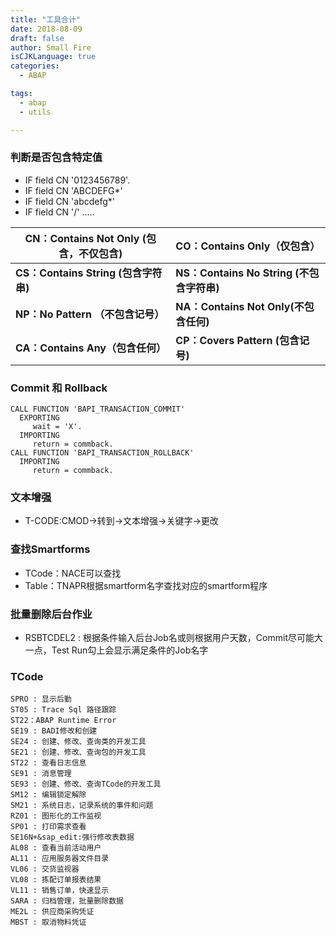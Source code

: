 ```yaml
---
title: "工具合计"
date: 2018-08-09
draft: false
author: Small Fire
isCJKLanguage: true
categories: 
  - ABAP

tags: 
  - abap
  - utils

---
```



### 判断是否包含特定值

- IF field CN '0123456789'.
- IF field CN 'ABCDEFG*' 
- IF field CN 'abcdefg*'
- IF field CN '/' .....



| **CN：Contains Not Only (包含，不仅包含)** | **CO：Contains Only（仅包含）**           |
| ------------------------------------------ | :---------------------------------------- |
| **CS：Contains String (包含字符串)**       | **NS：Contains No String (不包含字符串)** |
| **NP：No Pattern （不包含记号）**          | **NA：Contains Not Only(不包含任何)**     |
| **CA：Contains Any（包含任何）**           | **CP：Covers Pattern (包含记号)**         |

### Commit 和 Rollback ###
```JS
CALL FUNCTION 'BAPI_TRANSACTION_COMMIT'
  EXPORTING
     wait = 'X'.
  IMPORTING
     return = commback.
CALL FUNCTION 'BAPI_TRANSACTION_ROLLBACK'
  IMPORTING
     return = commback.
```
### 文本增强 ###

- T-CODE:CMOD->转到->文本增强->关键字->更改

### 查找Smartforms ###
- TCode：NACE可以查找
- Table：TNAPR根据smartform名字查找对应的smartform程序

### 批量删除后台作业 ###
- RSBTCDEL2 : 根据条件输入后台Job名或则根据用户天数，Commit尽可能大一点，Test Run勾上会显示满足条件的Job名字

### TCode ###
```JS
SPRO : 显示后勤
ST05 : Trace Sql 路径跟踪
ST22：ABAP Runtime Error
SE19 : BADI修改和创建
SE24 : 创建、修改、查询类的开发工具
SE21 : 创建、修改、查询包的开发工具
ST22 : 查看日志信息
SE91 : 消息管理
SE93 : 创建、修改、查询TCode的开发工具
SM12 : 编辑锁定解除
SM21 : 系统日志，记录系统的事件和问题
RZ01 : 图形化的工作监视 
SP01 : 打印需求查看
SE16N+&sap_edit:强行修改表数据
AL08 : 查看当前活动用户
AL11 : 应用服务器文件目录
VL06 : 交货监视器
VL08 : 拣配订单报表结果
VL11 : 销售订单，快速显示
SARA : 归档管理，批量删除数据
ME2L : 供应商采购凭证
MBST : 取消物料凭证
```